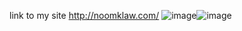 link to my site
http://noomklaw.com/
![image](https://github.com/user-attachments/assets/5712120f-6b87-42cf-a126-76540990e787)![image](https://github.com/user-attachments/assets/9519dad7-94ba-49df-a391-9ddd4f87fd5f)

